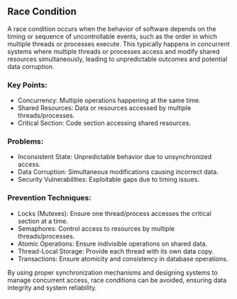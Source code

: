 ## Race Condition

A race condition occurs when the behavior of software depends on the timing or sequence of uncontrollable events, such as the order in which multiple threads or processes execute. This typically happens in concurrent systems where multiple threads or processes access and modify shared resources simultaneously, leading to unpredictable outcomes and potential data corruption.

### Key Points:
- Concurrency: Multiple operations happening at the same time.
- Shared Resources: Data or resources accessed by multiple threads/processes.
- Critical Section: Code section accessing shared resources.

### Problems:
- Inconsistent State: Unpredictable behavior due to unsynchronized access.
- Data Corruption: Simultaneous modifications causing incorrect data.
- Security Vulnerabilities: Exploitable gaps due to timing issues.

### Prevention Techniques:
- Locks (Mutexes): Ensure one thread/process accesses the critical section at a time.
- Semaphores: Control access to resources by multiple threads/processes.
- Atomic Operations: Ensure indivisible operations on shared data.
- Thread-Local Storage: Provide each thread with its own data copy.
- Transactions: Ensure atomicity and consistency in database operations.

By using proper synchronization mechanisms and designing systems to manage concurrent access, race conditions can be avoided, ensuring data integrity and system reliability.